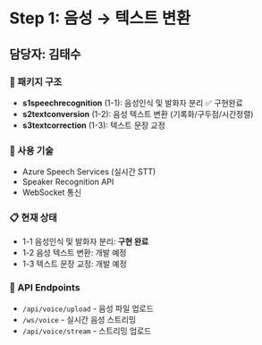 # Step 1: 음성 → 텍스트 변환

## 담당자: 김태수

### 📁 패키지 구조
- **s1speechrecognition** (1-1): 음성인식 및 발화자 분리 ✅ 구현완료
- **s2textconversion** (1-2): 음성 텍스트 변환 (기록화/구두점/시간정렬)
- **s3textcorrection** (1-3): 텍스트 문장 교정

### 🔧 사용 기술
- Azure Speech Services (실시간 STT)
- Speaker Recognition API
- WebSocket 통신

### 📋 현재 상태
- 1-1 음성인식 및 발화자 분리: **구현 완료**
- 1-2 음성 텍스트 변환: 개발 예정
- 1-3 텍스트 문장 교정: 개발 예정

### 🔗 API Endpoints
- `/api/voice/upload` - 음성 파일 업로드
- `/ws/voice` - 실시간 음성 스트리밍
- `/api/voice/stream` - 스트리밍 업로드